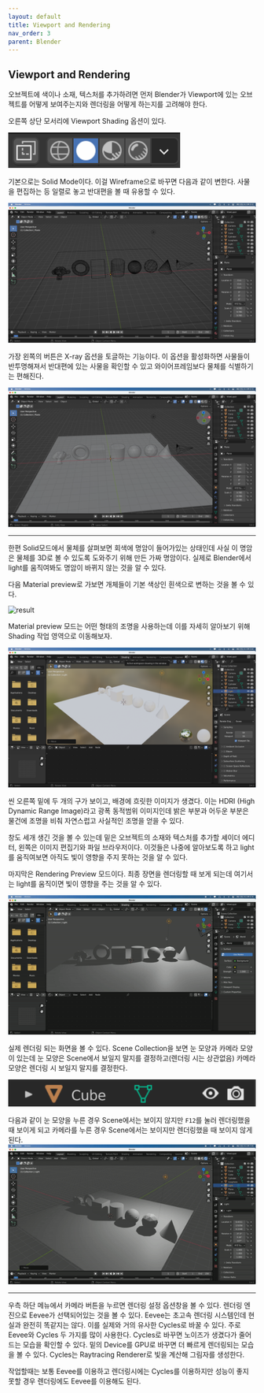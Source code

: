 ```yaml
---
layout: default
title: Viewport and Rendering
nav_order: 3
parent: Blender
---
```


## Viewport and Rendering

오브젝트에 색이나 소재, 텍스처를 추가하려면 먼저 Blender가 Viewport에 있는 오브젝트를 어떻게 보여주는지와 렌더링을 어떻게 하는지를 고려해야 한다.

오른쪽 상단 모서리에 Viewport Shading 옵션이 있다.

![result](./img/03/01.png)

기본으로는 Solid Mode이다. 이걸 Wireframe으로 바꾸면 다음과 같이 변한다. 사물을 편집하는 등 일렬로 놓고 반대편을 볼 때 유용할 수 있다.

![result](./img/03/02.png)

가장 왼쪽의 버튼은 X-ray 옵션을 토글하는 기능이다. 이 옵션을 활성화하면 사물들이 반투명해져서 반대편에 있는 사물을 확인할 수 있고 와이어프레임보다 물체를 식별하기는 편해진다.

![result](./img/03/03.png)

---

한편 Solid모드에서 물체를 살펴보면 회색에 명암이 들어가있는 상태인데 사실 이 명암은 물체를 3D로 볼 수 있도록 도와주기 위해 만든 가짜 명암이다. 실제로 Blender에서 light를 움직여봐도 명암이 바뀌지 않는 것을 알 수 있다.

다음 Material preview로 가보면 개체들이 기본 색상인 흰색으로 변하는 것을 볼 수 있다.

![result](./img/03/04.png)

Material preview 모드는 어떤 형태의 조명을 사용하는데 이를 자세히 알아보기 위해 Shading 작업 영역으로 이동해보자.

![result](./img/03/05.png)

씬 오른쪽 밑에 두 개의 구가 보이고, 배경에 흐릿한 이미지가 생겼다. 이는 HDRI (High Dynamic Range Image)라고 광폭 동적범위 이미지인데 밝은 부분과 어두운 부분은 물건에 조명을 비춰 자연스럽고 사실적인 조명을 얻을 수 있다.

창도 세개 생긴 것을 볼 수 있는데 밑은 오브젝트의 소재와 텍스처를 추가할 셰이더 에디터, 왼쪽은 이미지 편집기와 파일 브라우저이다. 이것들은 나중에 알아보도록 하고 light를 움직여보면 아직도 빛이 영향을 주지 못하는 것을 알 수 있다.

마지막은 Rendering Preview 모드이다. 최종 장면을 렌더링할 때 보게 되는데 여기서는 light를 움직이면 빛이 영향을 주는 것을 알 수 있다.

![result](./img/03/06.gif)

실제 렌더링 되는 화면을 볼 수 있다. Scene Collection을 보면 눈 모양과 카메라 모양이 있는데 눈 모양은 Scene에서 보일지 말지를 결정하고(렌더링 시는 상관없음) 카메라 모양은 렌더링 시 보일지 말지를 결정한다.

![result](./img/03/07.png)

다음과 같이 눈 모양을 누른 경우 Scene에서는 보이지 않지만 `F12`를 눌러 렌더링했을 때 보이게 되고 카메라를 누른 경우 Scene에서는 보이지만 렌더링했을 때 보이지 않게 된다.
![result](./img/03/08.gif)

---

우측 하단 메뉴에서 카메라 버튼을 누르면 렌더링 설정 옵션창을 볼 수 있다. 렌더링 엔진으로 Eevee가 선택되어있는 것을 볼 수 있다. Eevee는 초고속 렌더링 시스템인데 현실과 완전히 똑같지는 않다. 이를 실제와 거의 유사한 Cycles로 바꿀 수 있다. 주로 Eevee와 Cycles 두 가지를 많이 사용한다. Cycles로 바꾸면 노이즈가 생겼다가 줄어드는 모습을 확인할 수 있다. 밑의 Device를 GPU로 바꾸면 더 빠르게 렌더링되는 모습을 볼 수 있다. Cycles는 Raytracing Renderer로 빛을 계산해 그림자를 생성한다.

작업할때는 보통 Eevee를 이용하고 렌더링시에는 Cycles를 이용하지만 성능이 좋지 못할 경우 렌더링에도 Eevee를 이용해도 된다.
